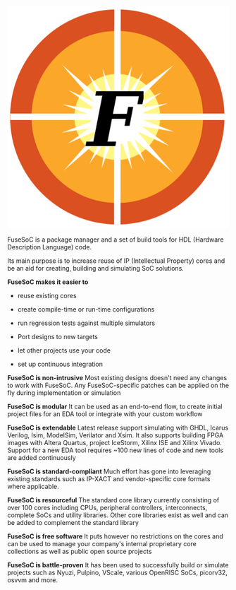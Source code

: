 ![](logo4.png)

FuseSoC is a package manager and a set of build tools for HDL (Hardware Description Language) code.

Its main purpose is to increase reuse of IP (Intellectual Property) cores and be an aid for creating, building and simulating SoC solutions.

**FuseSoC makes it easier to**

- reuse existing cores

- create compile-time or run-time configurations

- run regression tests against multiple simulators

- Port designs to new targets

- let other projects use your code

- set up continuous integration 

**FuseSoC is non-intrusive** Most existing designs doesn't need any changes to work with FuseSoC. Any FuseSoC-specific patches can be applied on the fly during implementation or simulation

**FuseSoC is modular** It can be used as an end-to-end flow, to create initial project files for an EDA tool or integrate with your custom workflow

**FuseSoC is extendable** Latest release support simulating with GHDL, Icarus Verilog, Isim, ModelSim, Verilator and Xsim. It also supports building FPGA images with Altera Quartus, project IceStorm, Xilinx ISE and Xilinx Vivado. Support for a new EDA tool requires ~100 new lines of code and new tools are added continuously

**FuseSoC is standard-compliant** Much effort has gone into leveraging existing standards such as IP-XACT and vendor-specific core formats where applicable.

**FuseSoC is resourceful** The standard core library currently consisting of over 100 cores including CPUs, peripheral controllers, interconnects, complete SoCs and utility libraries. Other core libraries exist as well and can be added to complement the standard library

**FuseSoC is free software** It puts however no restrictions on the cores and can be used to manage your company's internal proprietary core collections as well as public open source projects

**FuseSoC is battle-proven** It has been used to successfully build or simulate projects such as Nyuzi, Pulpino, VScale, various OpenRISC SoCs, picorv32, osvvm and more.
